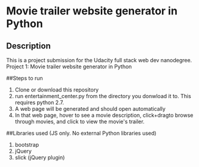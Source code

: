 # Movie trailer website generator in Python
## Description
This is a project submission for the Udacity full stack web dev nanodegree.  Project 1: Movie trailer website generator in Python

##Steps to run
1. Clone or download this repository
2. run entertainment_center.py from the directory you donwload it to.  This requires python 2.7.
3. A web page will be generated and should open automatically
4. In that web page, hover to see a movie description, click+dragto browse through movies, and click to view the movie's trailer.

##Libraries used (JS only.  No external Python libraries used)
1. bootstrap
2. jQuery
3. slick (jQuery plugin)